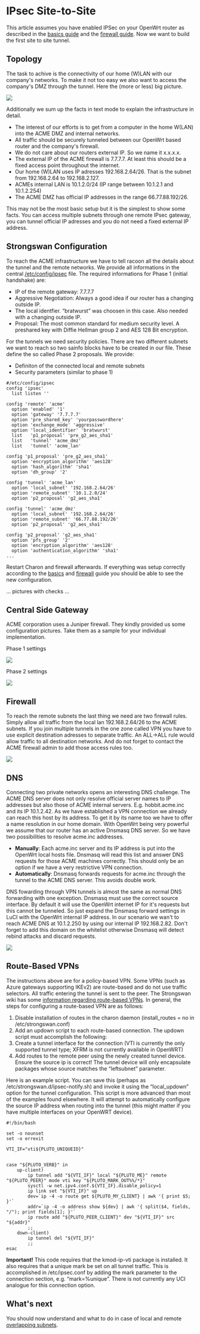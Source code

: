 # IPsec Site-to-Site

This article assumes you have enabled IPSec on your OpenWrt router as described in the [basics guide](/docs/guide-user/services/vpn/strongswan/basics "docs:guide-user:services:vpn:strongswan:basics") and the [firewall guide](/docs/guide-user/services/vpn/strongswan/firewall "docs:guide-user:services:vpn:strongswan:firewall"). Now we want to build the first site to site tunnel.

## Topology

The task to achive is the connectivity of our home (W)LAN with our company's networks. To make it not too easy we also want to access the company's DMZ through the tunnel. Here the (more or less) big picture.

[![](/_media/doc/howto/ipsec_site_to_site.png)](/_detail/doc/howto/ipsec_site_to_site.png?id=docs%3Aguide-user%3Aservices%3Avpn%3Astrongswan%3Asite2site "doc:howto:ipsec_site_to_site.png")

Additionally we sum up the facts in text mode to explain the infrastructure in detail.

- The interest of our efforts is to get from a computer in the home W(LAN) into the ACME DMZ and internal networks.
- All traffic should be securely tunneled between our OpenWrt based router and the company's firewall.
- We do not care about our routers external IP. So we name it x.x.x.x.
- The external IP of the ACME firewall is 7.7.7.7. At least this should be a fixed access point throughout the internet.
- Our home (W)LAN uses IP adresses 192.168.2.64/26. That is the subnet from 192.168.2.64 to 192.168.2.127.
- ACMEs internal LAN is 10.1.2.0/24 (IP range between 10.1.2.1 and 10.1.2.254)
- The ACME DMZ has official IP addresses in the range 66.77.88.192/26.

This may not be the most basic setup but it is the simplest to show some facts. You can access multiple subnets through one remote IPsec gateway, you can tunnel official IP adresses and you do not need a fixed external IP address.

## Strongswan Configuration

To reach the ACME infrastructure we have to tell racoon all the details about the tunnel and the remote networks. We provide all informations in the central [/etc/config/ipsec](/docs/guide-user/services/vpn/strongswan/configuration "docs:guide-user:services:vpn:strongswan:configuration") file. The required informations for Phase 1 (initial handshake) are:

- IP of the remote gateway: 7.7.7.7
- Aggressive Negotiation: Always a good idea if our router has a changing outside IP.
- The local identfier. “bratwurst” was choosen in this case. Also needed with a changing outside IP.
- Proposal: The most common standard for medium security level. A preshared key with Diffie Hellman group 2 and AES 128 Bit encryption.

For the tunnels we need security policies. There are two different subnets we want to reach so two sainfo blocks have to be created in our file. These define the so called Phase 2 proposals. We provide:

- Definiton of the connected local and remote subnets
- Security parameters (similar to phase 1)

```
#/etc/config/ipsec
config 'ipsec'
  list listen ''
  
config 'remote' 'acme'
  option 'enabled' '1'
  option 'gateway' '7.7.7.7'
  option 'pre_shared_key' 'yourpasswordhere'
  option 'exchange_mode' 'aggressive'
  option 'local_identifier' 'bratwurst'
  list   'p1_proposal' 'pre_g2_aes_sha1'
  list   'tunnel' 'acme_dmz'
  list   'tunnel' 'acme_lan'

config 'p1_proposal' 'pre_g2_aes_sha1'
  option 'encryption_algorithm' 'aes128'
  option 'hash_algorithm' 'sha1'
  option 'dh_group' '2'

config 'tunnel' 'acme_lan'
  option 'local_subnet' '192.168.2.64/26'
  option 'remote_subnet' '10.1.2.0/24'
  option 'p2_proposal' 'g2_aes_sha1'

config 'tunnel' 'acme_dmz'
  option 'local_subnet' '192.168.2.64/26'
  option 'remote_subnet' '66.77.88.192/26'
  option 'p2_proposal' 'g2_aes_sha1'

config 'p2_proposal' 'g2_aes_sha1'
  option 'pfs_group' '2'
  option 'encryption_algorithm' 'aes128'
  option 'authentication_algorithm' 'sha1'
...
```

Restart Charon and firewall afterwards. If everything was setup correctly according to the [basics](/docs/guide-user/services/vpn/strongswan/basics "docs:guide-user:services:vpn:strongswan:basics") and [firewall](/docs/guide-user/services/vpn/strongswan/firewall "docs:guide-user:services:vpn:strongswan:firewall") guide you should be able to see the new configuration.

... pictures with checks ...

## Central Side Gateway

ACME corporation uses a Juniper firewall. They kindly provided us some configuration pictures. Take them as a sample for your individual implementation.

Phase 1 settings

[![](/_media/doc/howto/ipsec_juniper1.png)](/_detail/doc/howto/ipsec_juniper1.png?id=docs%3Aguide-user%3Aservices%3Avpn%3Astrongswan%3Asite2site "doc:howto:ipsec_juniper1.png")

Phase 2 settings

[![](/_media/doc/howto/ipsec_juniper2.png)](/_detail/doc/howto/ipsec_juniper2.png?id=docs%3Aguide-user%3Aservices%3Avpn%3Astrongswan%3Asite2site "doc:howto:ipsec_juniper2.png")

## Firewall

To reach the remote subnets the last thing we need are two firewall rules. Simply allow all traffic from the local lan 192.168.2.64/26 to the ACME subnets. If you join multiple tunnels in the one zone called VPN you have to use explicit destination adresses to separate traffic. An ALL→ALL rule would allow traffic to all destination networks. And do not forget to contact the ACME firewall admin to add those access rules too.

[![](/_media/doc/howto/ipsec_fw_site2site.png)](/_detail/doc/howto/ipsec_fw_site2site.png?id=docs%3Aguide-user%3Aservices%3Avpn%3Astrongswan%3Asite2site "doc:howto:ipsec_fw_site2site.png")

## DNS

Connecting two private networks opens an interesting DNS challenge. The ACME DNS server does not only resolve official server names to IP addresses but also those of ACME internal servers. E.g. hobbit.acme.inc and its IP 10.1.2.42. As we have established a VPN connection we already can reach this host by its address. To get it by its name too we have to offer a name resolution in our home domain. With OpenWrt being very powerful we assume that our router has an active Dnsmasq DNS server. So we have two possibilities to resolve acme.inc addresses.

- **Manually**: Each acme.inc server and its IP address is put into the OpenWrt local hosts file. Dnsmasq will read this list and answer DNS requests for those ACME machines correctly. This should only be an option if we have a very restrictive VPN connection.
- **Automatically**: Dnsmasq forwards requests for acme.inc through the tunnel to the ACME DNS server. This avoids double work.

DNS fowarding through VPN tunnels is almost the same as normal DNS forwarding with one exception. Dnsmasq must use the correct source interface. By default it will use the OpenWrt internet IP for it's requests but this cannot be tunneled. So just expand the Dnsmasq forward settings in LuCI with the OpenWrt internal IP address. In our scenario we wan't to reach ACME DNS at 10.1.2.250 by using our internal IP 192.168.2.82. Don't forget to add this domain on the whitelist otherwise Dnsmasq will detect rebind attacks and discard requests.

[![](/_media/doc/howto/ipsec_dns.png)](/_detail/doc/howto/ipsec_dns.png?id=docs%3Aguide-user%3Aservices%3Avpn%3Astrongswan%3Asite2site "doc:howto:ipsec_dns.png")

## Route-Based VPNs

The instructions above are for a policy-based VPN. Some VPNs (such as Azure gateways supporting IKEv2) are route-based and do not use traffic selectors. All traffic entering the tunnel is sent to the peer. The Strongswan wiki has some [information regarding route-based VPNs](https://wiki.strongswan.org/projects/strongswan/wiki/RouteBasedVPN "https://wiki.strongswan.org/projects/strongswan/wiki/RouteBasedVPN"). In general, the steps for configuring a route-based VPN are as follows:

1. Disable installation of routes in the charon daemon (install\_routes = no in /etc/strongswan.conf)
2. Add an updown script to each route-based connection. The updown script must accomplish the following:
3. Create a tunnel interface for the connection (VTI is currently the only supported tunnel type; XFRM is not currently available in OpenWRT)
4. Add routes to the remote peer using the newly created tunnel device. Ensure the source ip is correct! The tunnel device will only encapsulate packages whose source matches the “leftsubnet” parameter.

Here is an example script. You can save this (perhaps as /etc/strongswan.d/ipsec-notify.sh) and invoke it using the “local\_updown” option for the tunnel configuration. This script is more advanced than most of the examples found elsewhere. It will attempt to automatically configure the source IP address when routing into the tunnel (this might matter if you have multiple interfaces on your OpenWRT device).

```
#!/bin/bash

set -o nounset
set -o errexit

VTI_IF="vti${PLUTO_UNIQUEID}"


case "${PLUTO_VERB}" in
    up-client)
        ip tunnel add "${VTI_IF}" local "${PLUTO_ME}" remote "${PLUTO_PEER}" mode vti key "${PLUTO_MARK_OUT%%/*}"
        sysctl -w net.ipv4.conf.${VTI_IF}.disable_policy=1
        ip link set "${VTI_IF}" up
        dev=`ip -4 -o route get ${PLUTO_MY_CLIENT} | awk '{ print $5; }'`
        addr=`ip -4 -o address show ${dev} | awk '{ split($4, fields, "/"); print fields[1]; }'`
        ip route add "${PLUTO_PEER_CLIENT}" dev "${VTI_IF}" src "${addr}"
        ;;
    down-client)
        ip tunnel del "${VTI_IF}"
        ;;
esac
```

**Important!** This code requires that the kmod-ip-vti package is installed. It also requires that a unique mark be set on all tunnel traffic. This is accomplished in /etc/ipsec.conf by adding the mark parameter to the connection section, e.g. “mark=%unique”. There is not currently any UCI analogue for this connection option.

## What's next

You should now understand and what to do in case of local and remote [overlapping subnets](/docs/guide-user/services/vpn/strongswan/overlappingsubnets "docs:guide-user:services:vpn:strongswan:overlappingsubnets").
